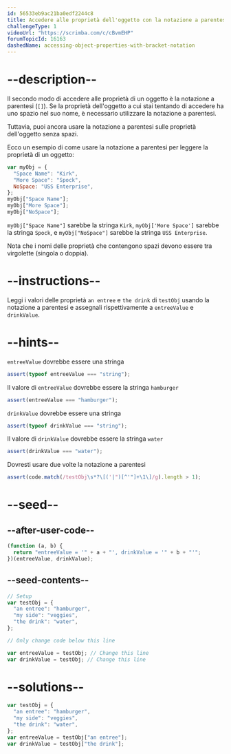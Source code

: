 ```yaml
---
id: 56533eb9ac21ba0edf2244c8
title: Accedere alle proprietà dell'oggetto con la notazione a parentesi
challengeType: 1
videoUrl: "https://scrimba.com/c/cBvmEHP"
forumTopicId: 16163
dashedName: accessing-object-properties-with-bracket-notation
---
```


# --description--

Il secondo modo di accedere alle proprietà di un oggetto è la notazione a parentesi (`[]`). Se la proprietà dell'oggetto a cui stai tentando di accedere ha uno spazio nel suo nome, è necessario utilizzare la notazione a parentesi.

Tuttavia, puoi ancora usare la notazione a parentesi sulle proprietà dell'oggetto senza spazi.

Ecco un esempio di come usare la notazione a parentesi per leggere la proprietà di un oggetto:

```js
var myObj = {
  "Space Name": "Kirk",
  "More Space": "Spock",
  NoSpace: "USS Enterprise",
};
myObj["Space Name"];
myObj["More Space"];
myObj["NoSpace"];
```

`myObj["Space Name"]` sarebbe la stringa `Kirk`, `myObj['More Space']` sarebbe la stringa `Spock`, e `myObj["NoSpace"]` sarebbe la stringa `USS Enterprise`.

Nota che i nomi delle proprietà che contengono spazi devono essere tra virgolette (singola o doppia).

# --instructions--

Leggi i valori delle proprietà `an entree` e `the drink` di `testObj` usando la notazione a parentesi e assegnali rispettivamente a `entreeValue` e `drinkValue`.

# --hints--

`entreeValue` dovrebbe essere una stringa

```js
assert(typeof entreeValue === "string");
```

Il valore di `entreeValue` dovrebbe essere la stringa `hamburger`

```js
assert(entreeValue === "hamburger");
```

`drinkValue` dovrebbe essere una stringa

```js
assert(typeof drinkValue === "string");
```

Il valore di `drinkValue` dovrebbe essere la stringa `water`

```js
assert(drinkValue === "water");
```

Dovresti usare due volte la notazione a parentesi

```js
assert(code.match(/testObj\s*?\[('|")[^'"]+\1\]/g).length > 1);
```

# --seed--

## --after-user-code--

```js
(function (a, b) {
  return "entreeValue = '" + a + "', drinkValue = '" + b + "'";
})(entreeValue, drinkValue);
```

## --seed-contents--

```js
// Setup
var testObj = {
  "an entree": "hamburger",
  "my side": "veggies",
  "the drink": "water",
};

// Only change code below this line

var entreeValue = testObj; // Change this line
var drinkValue = testObj; // Change this line
```

# --solutions--

```js
var testObj = {
  "an entree": "hamburger",
  "my side": "veggies",
  "the drink": "water",
};
var entreeValue = testObj["an entree"];
var drinkValue = testObj["the drink"];
```
